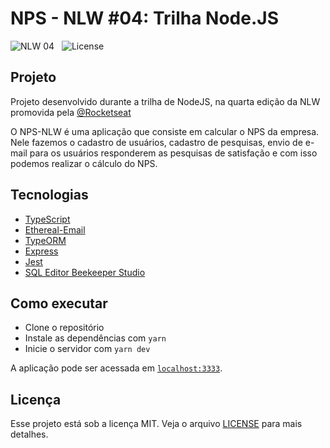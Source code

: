 # NPS - NLW #04: Trilha Node.JS

![NLW 04](https://img.shields.io/static/v1?label=NLW&message=04&color=8257E5&labelColor=000000) &nbsp;
![License](https://img.shields.io/static/v1?label=license&message=MIT&color=8257E5&labelColor=000000)

## Projeto

Projeto desenvolvido durante a trilha de NodeJS, na quarta edição da NLW promovida pela [@Rocketseat](https://github.com/rocketseat-education)

O NPS-NLW é uma aplicação que consiste em calcular o NPS da empresa. Nele fazemos o cadastro de usuários, cadastro de pesquisas, envio de e-mail para os usuários responderem as pesquisas de satisfação e com isso podemos realizar o cálculo do NPS.

## Tecnologias
 
- [TypeScript](https://www.typescriptlang.org/)
- [Ethereal-Email](https://ethereal.email/)
- [TypeORM](https://typeorm.io/#/)
- [Express](https://expressjs.com/pt-br/)
- [Jest](https://jestjs.io/)
- [SQL Editor Beekeeper Studio](https://www.beekeeperstudio.io/)

## Como executar

- Clone o repositório
- Instale as dependências com `yarn`
- Inicie o servidor com `yarn dev`

A aplicação pode ser acessada em [`localhost:3333`](http://localhost:3333).

## Licença

Esse projeto está sob a licença MIT. Veja o arquivo [LICENSE](LICENSE.md) para mais detalhes.
